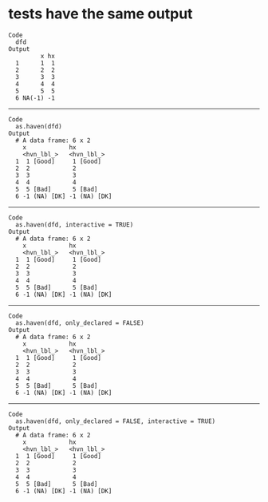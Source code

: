 # tests have the same output

    Code
      dfd
    Output
             x hx
      1      1  1
      2      2  2
      3      3  3
      4      4  4
      5      5  5
      6 NA(-1) -1

---

    Code
      as.haven(dfd)
    Output
      # A data frame: 6 x 2
        x            hx          
        <hvn_lbl_>   <hvn_lbl_>  
      1  1 [Good]     1 [Good]   
      2  2            2          
      3  3            3          
      4  4            4          
      5  5 [Bad]      5 [Bad]    
      6 -1 (NA) [DK] -1 (NA) [DK]

---

    Code
      as.haven(dfd, interactive = TRUE)
    Output
      # A data frame: 6 x 2
        x            hx          
        <hvn_lbl_>   <hvn_lbl_>  
      1  1 [Good]     1 [Good]   
      2  2            2          
      3  3            3          
      4  4            4          
      5  5 [Bad]      5 [Bad]    
      6 -1 (NA) [DK] -1 (NA) [DK]

---

    Code
      as.haven(dfd, only_declared = FALSE)
    Output
      # A data frame: 6 x 2
        x            hx          
        <hvn_lbl_>   <hvn_lbl_>  
      1  1 [Good]     1 [Good]   
      2  2            2          
      3  3            3          
      4  4            4          
      5  5 [Bad]      5 [Bad]    
      6 -1 (NA) [DK] -1 (NA) [DK]

---

    Code
      as.haven(dfd, only_declared = FALSE, interactive = TRUE)
    Output
      # A data frame: 6 x 2
        x            hx          
        <hvn_lbl_>   <hvn_lbl_>  
      1  1 [Good]     1 [Good]   
      2  2            2          
      3  3            3          
      4  4            4          
      5  5 [Bad]      5 [Bad]    
      6 -1 (NA) [DK] -1 (NA) [DK]

